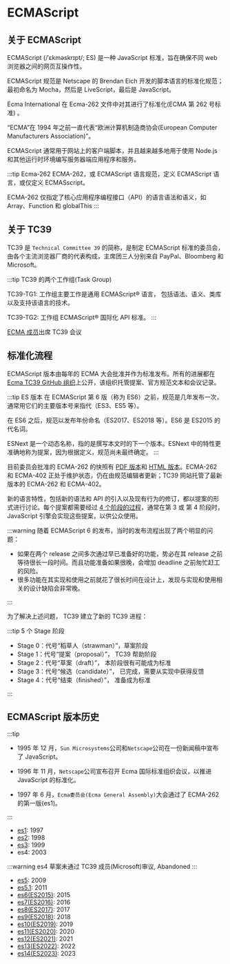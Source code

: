 # ECMAScript

## 关于 ECMAScript

ECMAScript (/ˈɛkməskrɪpt/; ES) 是一种 JavaScript 标准，旨在确保不同 web 浏览器之间的网页互操作性。

ECMAScript 规范是 Netscape 的 Brendan Eich 开发的脚本语言的标准化规范；最初命名为 Mocha，然后是 LiveScript，最后是 JavaScript。

Ecma International 在 Ecma-262 文件中对其进行了标准化(ECMA 第 262 号标准) 。

“ECMA”在 1994 年之前一直代表“欧洲计算机制造商协会(European Computer Manufacturers Association)”。

ECMAScript 通常用于网站上的客户端脚本，并且越来越多地用于使用 Node.js 和其他运行时环境编写服务器端应用程序和服务。

:::tip Ecma-262
ECMA-262，或 ECMAScript 语言规范，定义 ECMAScript 语言，或仅定义 ECMASscript。

ECMA-262 仅指定了核心应用程序编程接口（API）的语言语法和语义，如 Array、Function 和 globalThis
:::

## 关于 TC39

TC39 是 `Technical Committee 39` 的简称，是制定 ECMAScript 标准的委员会，由各个主流浏览器厂商的代表构成，主席团三人分别来自 PayPal、Bloomberg 和 Microsoft。

:::tip TC39 的两个工作组(Task Group)

TC39-TG1: 工作组主要工作是通用 ECMAScript® 语言， 包括语法、语义、类库以及支持该语言的技术。

TC39-TG2: 工作组 ECMAScript® 国际化 API 标准。
:::

[ECMA 成员](https://www.ecma-international.org/about-ecma/members/)出席 TC39 会议

## 标准化流程

ECMAScript 版本由每年的 ECMA 大会批准并作为标准发布。所有的进展都在 [Ecma TC39 GitHub 组织](https://github.com/tc39)上公开，该组织托管提案、官方规范文本和会议记录。

:::tip ES 版本
在 ECMAScript 第 6 版（称为 ES6）之前，规范是几年发布一次，通常用它们的主要版本号来指代（ES3、ES5 等）。

在 ES6 之后，规范以发布年份命名（ES2017、ES2018 等）。ES6 是 ES2015 的代名词。

ESNext 是一个动态名称，指的是撰写本文时的下一个版本。ESNext 中的特性更准确地称为提案，因为根据定义，规范尚未最终确定。
:::

目前委员会批准的 ECMA-262 的快照有 [PDF 版本](https://www.ecma-international.org/publications/files/ECMA-ST/ECMA-262.pdf)和 [HTML 版本](https://262.ecma-international.org/13.0/)。ECMA-262 和 ECMA-402 正处于维护状态，仍在由规范编辑者更新；TC39 网站托管了最新版本的 ECMA-262 和 ECMA-402。

新的语言特性，包括新的语法和 API 的引入以及现有行为的修订，都以提案的形式进行讨论。每个提案都需要经过 [4 个阶段的过程](https://tc39.es/process-document/)，通常在第 3 或 第 4 阶段时，JavaScript 引擎会实现这些提案，以供公众使用。

:::warning 随着 ECMAScript 6 的发布，当时的发布流程出现了两个明显的问题：

- 如果在两个 release 之间多次通过早已准备好的功能，势必在其 release 之前等待很长一段时间。而且功能准备如果很晚，会增加 deadline 之前匆忙赶工的风险。
- 很多功能在其实现和使用之前就花了很长时间在设计上，发现与实现和使用相关的设计缺陷会非常晚。

:::

为了解决上述问题， TC39 建立了新的 TC39 进程：

:::tip 5 个 Stage 阶段

- Stage 0：代号“稻草人（strawman）”，草案阶段
- Stage 1：代号“提案（proposal）”， TC39 帮助阶段
- Stage 2：代号“草案（draft）”， 本阶段很有可能成为标准
- Stage 3：代号“候选（candidate）”， 已完成，需要从实现中获得反馈
- Stage 4：代号“结束（finished）”， 准备成为标准

:::

## ECMAScript 版本历史

:::tip

- 1995 年 12 月，`Sun Microsystems`公司和`Netscape`公司在一份新闻稿中宣布了 JavaScript。

- 1996 年 11 月，`Netscape`公司宣布召开 Ecma 国际标准组织会议，以推进 JavaScript 的标准化。

- 1997 年 6 月，`Ecma委员会(Ecma General Assembly)`大会通过了 ECMA-262 的第一版(es1)。

:::

- [es1](https://www.ecma-international.org/wp-content/uploads/ECMA-262_1st_edition_june_1997.pdf): 1997
- [es2](https://www.ecma-international.org/wp-content/uploads/ECMA-262_2nd_edition_august_1998.pdf): 1998
- [es3](https://www.ecma-international.org/wp-content/uploads/ECMA-262_3rd_edition_december_1999.pdf): 1999
- es4: 2003

:::warning es4
草案未通过 TC39 成员(Microsoft)审议, Abandoned
:::

- [es5](https://www.ecma-international.org/wp-content/uploads/ECMA-262_5th_edition_december_2009.pdf): 2009
- [es5.1](https://www.ecma-international.org/wp-content/uploads/ECMA-262_5.1_edition_june_2011.pdf): 2011
- [es6(ES2015)](https://262.ecma-international.org/6.0/): 2015
- [es7(ES2016)](https://262.ecma-international.org/7.0/): 2016
- [es8(ES2017)](https://262.ecma-international.org/8.0/): 2017
- [es9(ES2018)](https://262.ecma-international.org/9.0/): 2018
- [es10(ES2019)](https://262.ecma-international.org/10.0/): 2019
- [es11(ES2020)](https://262.ecma-international.org/11.0/): 2020
- [es12(ES2021)](https://262.ecma-international.org/12.0/): 2021
- [es13(ES2022)](https://262.ecma-international.org/13.0/): 2022
- [es14(ES2023)](https://262.ecma-international.org/14.0/): 2023
